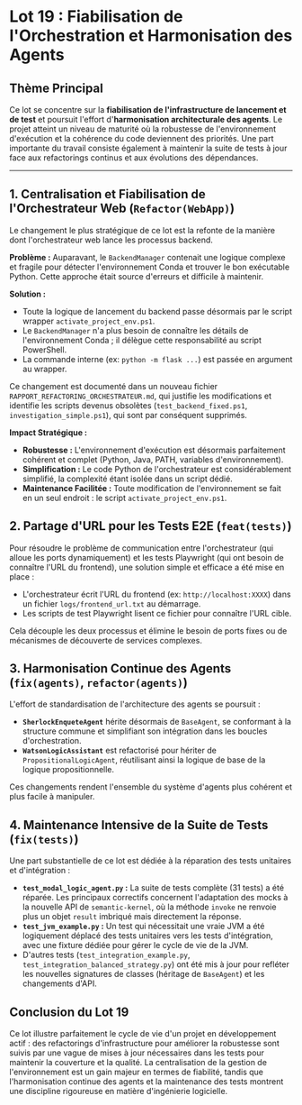 # Lot 19 : Fiabilisation de l'Orchestration et Harmonisation des Agents

## Thème Principal

Ce lot se concentre sur la **fiabilisation de l'infrastructure de lancement et de test** et poursuit l'effort d'**harmonisation architecturale des agents**. Le projet atteint un niveau de maturité où la robustesse de l'environnement d'exécution et la cohérence du code deviennent des priorités. Une part importante du travail consiste également à maintenir la suite de tests à jour face aux refactorings continus et aux évolutions des dépendances.

---

## 1. Centralisation et Fiabilisation de l'Orchestrateur Web (`Refactor(WebApp)`)

Le changement le plus stratégique de ce lot est la refonte de la manière dont l'orchestrateur web lance les processus backend.

**Problème :** Auparavant, le `BackendManager` contenait une logique complexe et fragile pour détecter l'environnement Conda et trouver le bon exécutable Python. Cette approche était source d'erreurs et difficile à maintenir.

**Solution :**
-   Toute la logique de lancement du backend passe désormais par le script wrapper `activate_project_env.ps1`.
-   Le `BackendManager` n'a plus besoin de connaître les détails de l'environnement Conda ; il délègue cette responsabilité au script PowerShell.
-   La commande interne (ex: `python -m flask ...`) est passée en argument au wrapper.

Ce changement est documenté dans un nouveau fichier `RAPPORT_REFACTORING_ORCHESTRATEUR.md`, qui justifie les modifications et identifie les scripts devenus obsolètes (`test_backend_fixed.ps1`, `investigation_simple.ps1`), qui sont par conséquent supprimés.

**Impact Stratégique :**
-   **Robustesse :** L'environnement d'exécution est désormais parfaitement cohérent et complet (Python, Java, PATH, variables d'environnement).
-   **Simplification :** Le code Python de l'orchestrateur est considérablement simplifié, la complexité étant isolée dans un script dédié.
-   **Maintenance Facilitée :** Toute modification de l'environnement se fait en un seul endroit : le script `activate_project_env.ps1`.

## 2. Partage d'URL pour les Tests E2E (`feat(tests)`)

Pour résoudre le problème de communication entre l'orchestrateur (qui alloue les ports dynamiquement) et les tests Playwright (qui ont besoin de connaître l'URL du frontend), une solution simple et efficace a été mise en place :
-   L'orchestrateur écrit l'URL du frontend (ex: `http://localhost:XXXX`) dans un fichier `logs/frontend_url.txt` au démarrage.
-   Les scripts de test Playwright lisent ce fichier pour connaître l'URL cible.

Cela découple les deux processus et élimine le besoin de ports fixes ou de mécanismes de découverte de services complexes.

## 3. Harmonisation Continue des Agents (`fix(agents)`, `refactor(agents)`)

L'effort de standardisation de l'architecture des agents se poursuit :
-   **`SherlockEnqueteAgent`** hérite désormais de `BaseAgent`, se conformant à la structure commune et simplifiant son intégration dans les boucles d'orchestration.
-   **`WatsonLogicAssistant`** est refactorisé pour hériter de `PropositionalLogicAgent`, réutilisant ainsi la logique de base de la logique propositionnelle.

Ces changements rendent l'ensemble du système d'agents plus cohérent et plus facile à manipuler.

## 4. Maintenance Intensive de la Suite de Tests (`fix(tests)`)

Une part substantielle de ce lot est dédiée à la réparation des tests unitaires et d'intégration :
-   **`test_modal_logic_agent.py` :** La suite de tests complète (31 tests) a été réparée. Les principaux correctifs concernent l'adaptation des mocks à la nouvelle API de `semantic-kernel`, où la méthode `invoke` ne renvoie plus un objet `result` imbriqué mais directement la réponse.
-   **`test_jvm_example.py` :** Un test qui nécessitait une vraie JVM a été logiquement déplacé des tests unitaires vers les tests d'intégration, avec une fixture dédiée pour gérer le cycle de vie de la JVM.
-   D'autres tests (`test_integration_example.py`, `test_integration_balanced_strategy.py`) ont été mis à jour pour refléter les nouvelles signatures de classes (héritage de `BaseAgent`) et les changements d'API.

## Conclusion du Lot 19

Ce lot illustre parfaitement le cycle de vie d'un projet en développement actif : des refactorings d'infrastructure pour améliorer la robustesse sont suivis par une vague de mises à jour nécessaires dans les tests pour maintenir la couverture et la qualité. La centralisation de la gestion de l'environnement est un gain majeur en termes de fiabilité, tandis que l'harmonisation continue des agents et la maintenance des tests montrent une discipline rigoureuse en matière d'ingénierie logicielle.